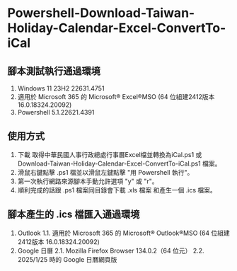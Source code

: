 # Powershell-Download-Taiwan-Holiday-Calendar-Excel-ConvertTo-iCal
## 腳本測試執行通過環境
1. Windows 11 23H2 22631.4751
2. 適用於 Microsoft 365 的 Microsoft® Excel®MSO (64 位組建2412版本 16.0.18324.20092) 
3. Powershell 5.1.22621.4391

## 使用方式
1. 下載 取得中華民國人事行政總處行事曆Excel檔並轉換為iCal.ps1 或  Download-Taiwan-Holiday-Calendar-Excel-ConvertTo-iCal.ps1 檔案。
2. 滑鼠右鍵點擊 .ps1 檔並以滑鼠左鍵點擊 "用 Powershell 執行"。
3. 第一次執行網路來源腳本手動允許選項 "y" 或 "r"。
4. 順利完成的話跟 .ps1 檔案同目錄會下載 .xls 檔案 和產生一個 .ics 檔案。

## 腳本產生的 .ics 檔匯入通過環境
1. Outlook
1.1. 適用於 Microsoft 365 的 Microsoft® Outlook®MSO (64 位組建2412版本 16.0.18324.20092)
2. Google 日曆
2.1. Mozilla Firefox Browser 134.0.2（64 位元）
2.2. 2025/1/25 時的 Google 日曆網頁版
